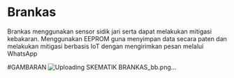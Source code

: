 # Brankas
Brankas menggunakan sensor sidik jari serta dapat melakukan mitigasi kebakaran. Menggunakan EEPROM guna menyimpan data secara paten dan melakukan mitigasi berbasis IoT dengan mengirimkan pesan melalui WhatsApp

#GAMBARAN
![Uploading SKEMATIK BRANKAS_bb.png…]()
